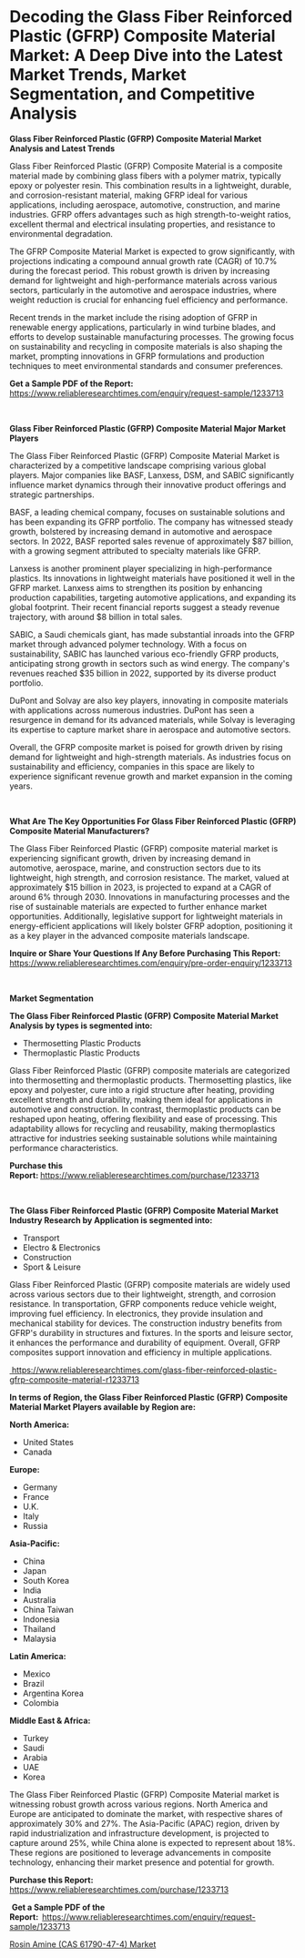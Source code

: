 <p><h1>Decoding the Glass Fiber Reinforced Plastic (GFRP) Composite Material Market: A Deep Dive into the Latest Market Trends, Market Segmentation, and Competitive Analysis</h1></p><p><strong>Glass Fiber Reinforced Plastic (GFRP) Composite Material Market Analysis and Latest Trends</strong></p>
<p><p>Glass Fiber Reinforced Plastic (GFRP) Composite Material is a composite material made by combining glass fibers with a polymer matrix, typically epoxy or polyester resin. This combination results in a lightweight, durable, and corrosion-resistant material, making GFRP ideal for various applications, including aerospace, automotive, construction, and marine industries. GFRP offers advantages such as high strength-to-weight ratios, excellent thermal and electrical insulating properties, and resistance to environmental degradation.</p><p>The GFRP Composite Material Market is expected to grow significantly, with projections indicating a compound annual growth rate (CAGR) of 10.7% during the forecast period. This robust growth is driven by increasing demand for lightweight and high-performance materials across various sectors, particularly in the automotive and aerospace industries, where weight reduction is crucial for enhancing fuel efficiency and performance. </p><p>Recent trends in the market include the rising adoption of GFRP in renewable energy applications, particularly in wind turbine blades, and efforts to develop sustainable manufacturing processes. The growing focus on sustainability and recycling in composite materials is also shaping the market, prompting innovations in GFRP formulations and production techniques to meet environmental standards and consumer preferences.</p></p>
<p><strong>Get a Sample PDF of the Report:&nbsp;</strong> <a href="https://www.reliableresearchtimes.com/enquiry/request-sample/1233713?utm_campaign=1994&utm_medium=2&utm_source=Github&utm_content=ia&utm_term=02022025&utm_id=glass-fiber-reinforced-plastic-gfrp-composite-material">https://www.reliableresearchtimes.com/enquiry/request-sample/1233713</a></p>
<p>&nbsp;</p>
<p><strong>Glass Fiber Reinforced Plastic (GFRP) Composite Material Major Market Players</strong></p>
<p><p>The Glass Fiber Reinforced Plastic (GFRP) Composite Material Market is characterized by a competitive landscape comprising various global players. Major companies like BASF, Lanxess, DSM, and SABIC significantly influence market dynamics through their innovative product offerings and strategic partnerships.</p><p>BASF, a leading chemical company, focuses on sustainable solutions and has been expanding its GFRP portfolio. The company has witnessed steady growth, bolstered by increasing demand in automotive and aerospace sectors. In 2022, BASF reported sales revenue of approximately $87 billion, with a growing segment attributed to specialty materials like GFRP.</p><p>Lanxess is another prominent player specializing in high-performance plastics. Its innovations in lightweight materials have positioned it well in the GFRP market. Lanxess aims to strengthen its position by enhancing production capabilities, targeting automotive applications, and expanding its global footprint. Their recent financial reports suggest a steady revenue trajectory, with around $8 billion in total sales.</p><p>SABIC, a Saudi chemicals giant, has made substantial inroads into the GFRP market through advanced polymer technology. With a focus on sustainability, SABIC has launched various eco-friendly GFRP products, anticipating strong growth in sectors such as wind energy. The company's revenues reached $35 billion in 2022, supported by its diverse product portfolio.</p><p>DuPont and Solvay are also key players, innovating in composite materials with applications across numerous industries. DuPont has seen a resurgence in demand for its advanced materials, while Solvay is leveraging its expertise to capture market share in aerospace and automotive sectors.</p><p>Overall, the GFRP composite market is poised for growth driven by rising demand for lightweight and high-strength materials. As industries focus on sustainability and efficiency, companies in this space are likely to experience significant revenue growth and market expansion in the coming years.</p></p>
<p>&nbsp;</p>
<p><strong>What Are The Key Opportunities For Glass Fiber Reinforced Plastic (GFRP) Composite Material Manufacturers?</strong></p>
<p><p>The Glass Fiber Reinforced Plastic (GFRP) composite material market is experiencing significant growth, driven by increasing demand in automotive, aerospace, marine, and construction sectors due to its lightweight, high strength, and corrosion resistance. The market, valued at approximately $15 billion in 2023, is projected to expand at a CAGR of around 6% through 2030. Innovations in manufacturing processes and the rise of sustainable materials are expected to further enhance market opportunities. Additionally, legislative support for lightweight materials in energy-efficient applications will likely bolster GFRP adoption, positioning it as a key player in the advanced composite materials landscape.</p></p>
<p><strong>Inquire or Share Your Questions If Any Before Purchasing This Report:</strong> <a href="https://www.reliableresearchtimes.com/enquiry/pre-order-enquiry/1233713?utm_campaign=1994&utm_medium=2&utm_source=Github&utm_content=ia&utm_term=02022025&utm_id=glass-fiber-reinforced-plastic-gfrp-composite-material">https://www.reliableresearchtimes.com/enquiry/pre-order-enquiry/1233713</a></p>
<p>&nbsp;</p>
<p><strong>Market Segmentation</strong></p>
<p><strong>The Glass Fiber Reinforced Plastic (GFRP) Composite Material Market Analysis by types is segmented into:</strong></p>
<p><ul><li>Thermosetting Plastic Products</li><li>Thermoplastic Plastic Products</li></ul></p>
<p><p>Glass Fiber Reinforced Plastic (GFRP) composite materials are categorized into thermosetting and thermoplastic products. Thermosetting plastics, like epoxy and polyester, cure into a rigid structure after heating, providing excellent strength and durability, making them ideal for applications in automotive and construction. In contrast, thermoplastic products can be reshaped upon heating, offering flexibility and ease of processing. This adaptability allows for recycling and reusability, making thermoplastics attractive for industries seeking sustainable solutions while maintaining performance characteristics.</p></p>
<p><strong>Purchase this Report:&nbsp;</strong><a href="https://www.reliableresearchtimes.com/purchase/1233713?utm_campaign=1994&utm_medium=2&utm_source=Github&utm_content=ia&utm_term=02022025&utm_id=glass-fiber-reinforced-plastic-gfrp-composite-material">https://www.reliableresearchtimes.com/purchase/1233713</a></p>
<p>&nbsp;</p>
<p><strong>The Glass Fiber Reinforced Plastic (GFRP) Composite Material Market Industry Research by Application is segmented into:</strong></p>
<p><ul><li>Transport</li><li>Electro & Electronics</li><li>Construction</li><li>Sport & Leisure</li></ul></p>
<p><p>Glass Fiber Reinforced Plastic (GFRP) composite materials are widely used across various sectors due to their lightweight, strength, and corrosion resistance. In transportation, GFRP components reduce vehicle weight, improving fuel efficiency. In electronics, they provide insulation and mechanical stability for devices. The construction industry benefits from GFRP's durability in structures and fixtures. In the sports and leisure sector, it enhances the performance and durability of equipment. Overall, GFRP composites support innovation and efficiency in multiple applications.</p></p>
<p><a href="https://www.reliableresearchtimes.com/glass-fiber-reinforced-plastic-gfrp-composite-material-r1233713?utm_campaign=1994&utm_medium=2&utm_source=Github&utm_content=ia&utm_term=02022025&utm_id=glass-fiber-reinforced-plastic-gfrp-composite-material">&nbsp;https://www.reliableresearchtimes.com/glass-fiber-reinforced-plastic-gfrp-composite-material-r1233713</a></p>
<p><strong>In terms of Region, the Glass Fiber Reinforced Plastic (GFRP) Composite Material Market Players available by Region are:</strong></p>
<p>
    <p> <strong> North America: </strong>
        <ul>
            <li>United States</li>
            <li>Canada</li>
        </ul>
        </p> 
    <p> <strong> Europe: </strong>
        <ul>
            <li>Germany</li>
            <li>France</li>
            <li>U.K.</li>
            <li>Italy</li>
            <li>Russia</li>
        </ul>
        </p> 
    <p> <strong> Asia-Pacific: </strong>
        <ul>
            <li>China</li>
            <li>Japan</li>
            <li>South Korea</li>
            <li>India</li>
            <li>Australia</li>
            <li>China Taiwan</li>
            <li>Indonesia</li>
            <li>Thailand</li>
            <li>Malaysia</li>
        </ul>
        </p> 
    <p> <strong> Latin America: </strong>
        <ul>
            <li>Mexico</li>
            <li>Brazil</li>
            <li>Argentina Korea</li>
            <li>Colombia</li>
        </ul>
        </p> 
    <p> <strong> Middle East & Africa: </strong>
        <ul>
            <li>Turkey</li>
            <li>Saudi</li>
            <li>Arabia</li>
            <li>UAE</li>
            <li>Korea</li>
        </ul>
    </p>
    </p>
<p><p>The Glass Fiber Reinforced Plastic (GFRP) Composite Material market is witnessing robust growth across various regions. North America and Europe are anticipated to dominate the market, with respective shares of approximately 30% and 27%. The Asia-Pacific (APAC) region, driven by rapid industrialization and infrastructure development, is projected to capture around 25%, while China alone is expected to represent about 18%. These regions are positioned to leverage advancements in composite technology, enhancing their market presence and potential for growth.</p></p>
<p><strong>Purchase this Report: </strong><a href="https://www.reliableresearchtimes.com/purchase/1233713?utm_campaign=1994&utm_medium=2&utm_source=Github&utm_content=ia&utm_term=02022025&utm_id=glass-fiber-reinforced-plastic-gfrp-composite-material">https://www.reliableresearchtimes.com/purchase/1233713</a></p>
<p>&nbsp;<strong>Get a Sample PDF of the Report:&nbsp;&nbsp;</strong><a href="https://www.reliableresearchtimes.com/enquiry/request-sample/1233713?utm_campaign=1994&utm_medium=2&utm_source=Github&utm_content=ia&utm_term=02022025&utm_id=glass-fiber-reinforced-plastic-gfrp-composite-material">https://www.reliableresearchtimes.com/enquiry/request-sample/1233713</a></p>
<p><strong></strong></p>
<p><p><a href="https://github.com/juniordelafrance/Market-Research-Report-List-5/blob/main/rosin-amine-cas-61790-47-4-market.md?utm_campaign=1994&utm_medium=2&utm_source=Github&utm_content=ia&utm_term=02022025&utm_id=glass-fiber-reinforced-plastic-gfrp-composite-material">Rosin Amine (CAS 61790-47-4) Market</a></p></p>